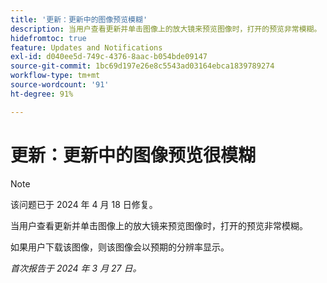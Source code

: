 ```yaml
---
title: '更新：更新中的图像预览模糊'
description: 当用户查看更新并单击图像上的放大镜来预览图像时，打开的预览非常模糊。
hidefromtoc: true
feature: Updates and Notifications
exl-id: d040ee5d-749c-4376-8aac-b054bde09147
source-git-commit: 1bc69d197e26e8c5543ad03164ebca1839789274
workflow-type: tm+mt
source-wordcount: '91'
ht-degree: 91%

---
```


# 更新：更新中的图像预览很模糊

>[!NOTE]
>
>该问题已于 2024 年 4 月 18 日修复。


当用户查看更新并单击图像上的放大镜来预览图像时，打开的预览非常模糊。

如果用户下载该图像，则该图像会以预期的分辨率显示。

_首次报告于 2024 年 3 月 27 日。_
